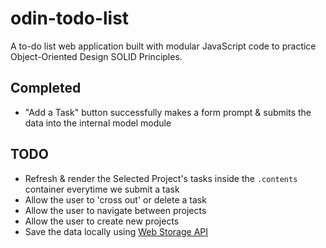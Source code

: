 # odin-todo-list
A to-do list web application built with modular JavaScript code to practice Object-Oriented Design SOLID Principles.

## Completed
- "Add a Task" button successfully makes a form prompt & submits the data into the internal model module

## TODO
- Refresh & render the Selected Project's tasks inside the `.contents` container everytime we submit a task
- Allow the user to 'cross out' or delete a task
- Allow the user to navigate between projects
- Allow the user to create new projects
- Save the data locally using [Web Storage API](https://developer.mozilla.org/en-US/docs/Web/API/Web_Storage_API/Using_the_Web_Storage_API)